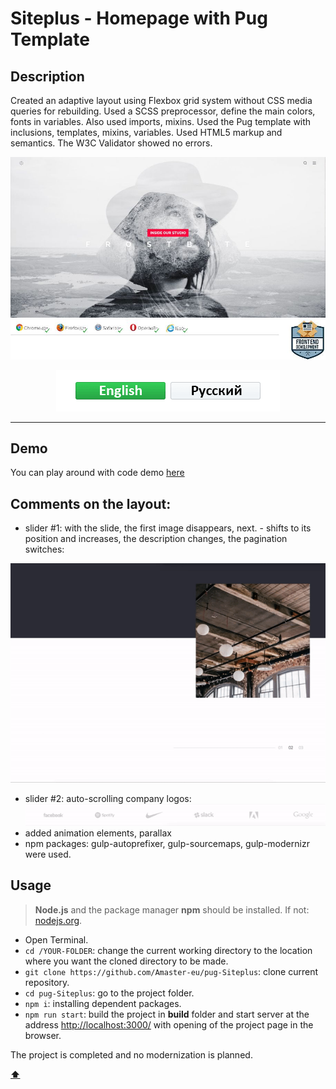 # <a name='top'>Siteplus - Homepage with Pug Template</a>

## Description

Created an adaptive layout using Flexbox grid system without CSS media queries for rebuilding.
Used a SCSS preprocessor, define the main colors, fonts in variables. Also used imports, mixins.
Used the Pug template with inclusions, templates, mixins, variables.
Used HTML5 markup and semantics. The W3C Validator showed no errors.

![preview](https://github.com/Amaster-eu/pug-Siteplus/blob/master/src/img/intro.jpg)
![compatibility](https://github.com/Amaster-eu/pug-Siteplus/blob/master/src/img/compatible-4.jpg)

<p align="center">
  <a href="https://github.com/Amaster-eu/pug-Siteplus"><img src="https://github.com/Amaster-eu/pug-Siteplus/blob/master/src/img/language-en-active.png" /></a><a href="https://github.com/Amaster-eu/pug-Siteplus/blob/master/README_RU.md#top"><img src="https://github.com/Amaster-eu/pug-Siteplus/blob/master/src/img/language-ru-inactive.png" /></a>
</p>

---

## Demo

You can play around with code demo [here](https://amaster.eu/demo/pug-Siteplus/)

## Comments on the layout:

- slider #1: with the slide, the first image disappears, next. - shifts to its position and increases, the description changes, the pagination switches:

![pic](https://github.com/Amaster-eu/pug-Siteplus/blob/master/src/img/slider-big.gif)

- slider #2: auto-scrolling company logos:
![pic](https://github.com/Amaster-eu/pug-Siteplus/blob/master/src/img/slider-small.gif)
- added animation elements, parallax
- npm packages: gulp-autoprefixer, gulp-sourcemaps, gulp-modernizr were used.

## Usage

> **Node.js** and the package manager **npm** should be installed. If not: [nodejs.org](https://nodejs.org/en/).

- Open Terminal.
- `cd /YOUR-FOLDER`: change the current working directory to the location where you want the cloned directory to be made.
- `git clone https://github.com/Amaster-eu/pug-Siteplus`: clone current repository.
- `cd pug-Siteplus`: go to the project folder.
- `npm i`: installing dependent packages.
- `npm run start`: build the project in **build** folder and start server at the address [http://localhost:3000/](http://localhost:3000/) with opening of the project page in the browser. 

The project is completed and no modernization is planned.

**[⬆](#top)**
